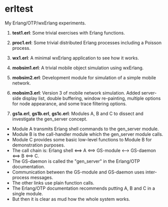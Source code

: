 # erltest
My Erlang/OTP/wxErlang experiments.

1. **test1.erl**: Some trivial exercises with Erlang functions.

1. **proc1.erl**: Some trivial distributed Erlang processes including a Poisson process.

1. **wx1.erl**: A minimal wxErlang application to see how it works.

1. **mobsim1.erl**: A trivial mobile object simulation using wxErlang.

1. **mobsim2.erl**: Development module for simulation of a simple mobile network.

1. **mobsim3.erl**: Version 3 of mobile network simulation. Added server-side display list, double buffering, window re-painting, multiple options for node appearance, and some trace filtering options.

1. **gs1a.erl**, **gs1b.erl**, **gs1c.erl**: Modules A, B and C to dissect and investigate the gen_server concept.
* Module A transmits Erlang shell commands to the gen_server module.
* Module B is the call-handler module which the gen_server module calls.
* Module C provides some basic low-level functions to Module B for demonstration purposes.
* The call chain is: Erlang shell <==> A <==> GS-module <--> GS-daemon <==> B <==> C.
* The GS-daemon is called the "gen_server" in the Erlang/OTP documentation.
* Communication between the GS-module and GS-daemon uses inter-process messages.
* The other links use plain function calls.
* The Erlang/OTP documentation recommends putting A, B and C in a single module.
* But then it is clear as mud how the whole system works.
